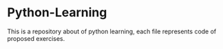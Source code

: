# Python-Learning

This is a repository about of python learning, each file represents code of proposed exercises.
